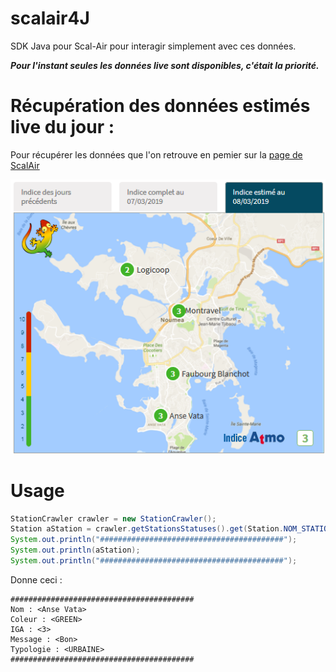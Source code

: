 # scalair4J

SDK Java pour Scal-Air pour interagir simplement avec ces données.

***Pour l'instant seules les données live sont disponibles, 
c'était la priorité.***

# Récupération des données estimés live du jour :

Pour récupérer les données que l'on retrouve en pemier sur la
[page de ScalAir](http://www.scalair.nc/)

![Screenshot](./Screenshot.png)

# Usage

```java
StationCrawler crawler = new StationCrawler();
Station aStation = crawler.getStationsStatuses().get(Station.NOM_STATION_ANSE_VATA);
System.out.println("#########################################");
System.out.println(aStation);
System.out.println("#########################################");
```

Donne ceci :

```
#########################################
Nom : <Anse Vata>
Coleur : <GREEN>
IGA : <3>
Message : <Bon>
Typologie : <URBAINE>
#########################################
```